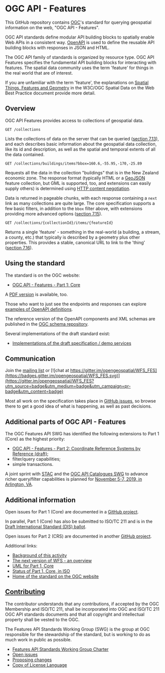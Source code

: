 # OGC API - Features

This GitHub repository contains [OGC](http://opengeospatial.org)'s
standard for querying geospatial information on the web, "OGC API - Features".

OGC API standards define modular API building blocks to spatially enable Web APIs
in a consistent way. [OpenAPI](http://openapis.org) is used to define the reusable
API building blocks with responses in JSON and HTML.

The OGC API family of standards is organized by resource type. OGC API Features
specifies the fundamental API building blocks for interacting with features.
The spatial data community uses the term 'feature' for things in the real world
that are of interest.

If you are unfamiliar with the term 'feature', the explanations on
[Spatial Things, Features and Geometry](https://www.w3.org/TR/sdw-bp/#spatial-things-features-and-geometry)
in the W3C/OGC Spatial Data on the Web Best Practice document provide more detail.

## Overview

OGC API Features provides access to collections of geospatial data.

```
GET /collections
```

Lists the collections of data on the server that can be queried ([section 7.13](http://docs.opengeospatial.org/is/17-069r3/17-069r3.html#_collections_)),
and each describes basic information about the geospatial data collection, like its id and description, as well as the
spatial and temporal extents of all the data contained.

```
GET /collections/buildings/items?bbox=160.6,-55.95,-170,-25.89
```

Requests all the data in the collection "buildings" that is in the New Zealand economic zone.
The response format (typically HTML or a [GeoJSON](http://geojson.org/) feature
collection, but GML is supported, too, and extensions can easily supply others) is determined using
[HTTP content negotiation](https://restfulapi.net/content-negotiation/).

Data is returned in pageable chunks, with each response containing a `next` link
as many collections are quite large. The core specification supports a few basic filters, in
addition to the `bbox` filter above, with extensions providing more advanced options
([section 7.15](http://docs.opengeospatial.org/is/17-069r3/17-069r3.html#_items_)).

```
GET /collections/{collectionId}/items/{featureId}
```

Returns a single 'feature' - something in the real-world (a building,
a stream, a county, etc.) that typically is described by a geometry plus other properties.
This provides a stable, canonical URL to link to the 'thing'
([section 7.16](http://docs.opengeospatial.org/is/17-069r3/17-069r3.html#_feature_)).

## Using the standard

The standard is on the OGC website:

* [OGC API - Features - Part 1: Core](http://docs.opengeospatial.org/is/17-069r3/17-069r3.html)

A [PDF version](http://docs.opengeospatial.org/is/17-069r3/17-069r3.pdf) is available, too.

Those who want to just see the endpoints and responses can explore [examples of
OpenAPI definitions](https://github.com/opengeospatial/ogcapi-features/tree/master/core/examples/openapi).

The reference version of the OpenAPI components and XML schemas are published
in the [OGC schema repository](http://schemas.opengis.net/ogcapi/features/).

Several implementations of the draft standard exist:

* [Implementations of the draft specification / demo services](implementations.md)

## Communication

Join the [mailing list](https://lists.opengeospatial.org/mailman/listinfo/wfs-fes.swg) or [![chat at https://gitter.im/opengeospatial/WFS_FES](https://badges.gitter.im/opengeospatial/WFS_FES.svg)](https://gitter.im/opengeospatial/WFS_FES?utm_source=badge&utm_medium=badge&utm_campaign=pr-badge&utm_content=badge)

Most all work on the specification takes place in [GitHub issues](https://github.com/opengeospatial/ogcapi-features/issues),
so browse there to get a good idea of what is happening, as well as past decisions.

## Additional parts of OGC API - Features

The OGC Features API SWG has identified the following extensions to Part 1 (Core)
as the highest priority:

* [OGC API - Features - Part 2: Coordinate Reference Systems by Reference (draft)](http://docs.opengeospatial.org/DRAFTS/18-058.html);
* filter/query capabilities;
* simple transactions.

A joint sprint with [STAC](https://github.com/radiantearth/stac-spec) and the [OGC API Catalogues SWG](https://github.com/opengeospatial/CAT4.0) to advance richer query/filter capabilities is planned for [November 5-7, 2019, in Arlington, VA](https://www.opengeospatial.org/pressroom/pressreleases/3074).

## Additional information

Open issues for Part 1 (Core) are documented in a [GitHub project](https://github.com/opengeospatial/ogcapi-features/projects/1).

In parallel, Part 1 (Core) has also be submitted to ISO/TC 211 and is in the [Draft International Standard (DIS) ballot](https://www.iso.org/standard/32586.html).

Open issues for Part 2 (CRS) are documented in another [GitHub project](https://github.com/opengeospatial/ogcapi-features/projects/2).

Additional links:

* [Background of this activity](background.md)
* [The next version of WFS - an overview](overview.md)
* [UML for Part 1, Core](uml/README.md)
* [Status of Part 1, Core, in ISO](https://www.iso.org/standard/32586.html)
* [Home of the standard on the OGC website](https://www.opengeospatial.org/standards/ogcapi-features)

## [Contributing](CONTRIBUTING.md)

The contributor understands that any contributions, if accepted by the OGC Membership and ISO/TC 211, shall be incorporated into OGC and ISO/TC 211 OGC API standards documents and that all copyright and intellectual property shall be vested to the OGC.

The Features API Standards Working Group (SWG) is the group at OGC responsible for the stewardship of the standard, but is working to do as much work in public as possible.

* [Features API Standards Working Group Charter](CHARTER.adoc)
* [Open issues](https://github.com/opengeospatial/ogcapi-features/issues)
* [Proposing changes](https://github.com/opengeospatial/ogcapi-features/wiki/Propose-a-change-to-a-draft-of-a-specification-document)
* [Copy of License Language](https://raw.githubusercontent.com/opengeospatial/ogcapi-features/master/LICENSE)
